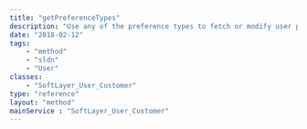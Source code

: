 ```yaml
---
title: "getPreferenceTypes"
description: "Use any of the preference types to fetch or modify user preferences using [SoftLayer_User_Customer::getPreference](/reference/datatypes/$1/#$2) or [SoftLayer_User_Customer::changePreference](/reference/datatypes/$1/#$2), respectively. "
date: "2018-02-12"
tags:
    - "method"
    - "sldn"
    - "User"
classes:
    - "SoftLayer_User_Customer"
type: "reference"
layout: "method"
mainService : "SoftLayer_User_Customer"
---
```

